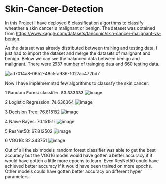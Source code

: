 # Skin-Cancer-Detection

In this Project I have deployed 6 classification algorithms to classify wheather a skin cancer is malignant or benign. The dataset was obtained from https://www.kaggle.com/datasets/fanconic/skin-cancer-malignant-vs-benign.  

As the dataset was already distributed between training and testing data, I just had to import the dataset and merge the datasets of malignant and benign. Below we can see the balanced data between benign and malignant. There were 2637 number of trainging data and 660 testing data. 

![ad7014a8-0652-48c5-a936-1027ac472bd7](https://user-images.githubusercontent.com/49121645/210022333-9558dd77-8774-4b85-84e9-1a5bd5883be7.png)

Now I have implememnted few algorithms to classsify the skin cancer. 

1	Random Forest classifier:	83.333333
![image](https://user-images.githubusercontent.com/49121645/210022657-34f0588b-1711-40b7-8479-deb657f39e62.png)

2	Logistic Regression: 78.636364
![image](https://user-images.githubusercontent.com/49121645/210022668-9ee53d72-fef3-4a31-94d4-1e1b0a0f430c.png)

3	Decision Tree: 76.818182
![image](https://user-images.githubusercontent.com/49121645/210022673-d6663ef9-c894-400f-a3aa-b2aa4a29a424.png)

4	Naive Bayes: 70.151515
![image](https://user-images.githubusercontent.com/49121645/210022681-01dddd91-26d2-4f4e-afda-45e28d38044c.png)

5	ResNet50: 67.812502
![image](https://user-images.githubusercontent.com/49121645/210022686-30448a71-afa9-45cb-95bb-eb4cdec85b9c.png)

6	VGG16: 82.343751
![image](https://user-images.githubusercontent.com/49121645/210022692-a48adf9d-ab9a-45dc-adc8-9bbd7867aa5a.png)

Out of all the six models’ random forest classifier was able to get the best accuracy but the VGG16 model would have gotten a better accuracy if it would have gotten a little more epochs to learn. Even ResNet50 could have achieved better accuracy if it would have been trained on more epochs. Other models could have gotten better accuracy on different hyper parameters.
